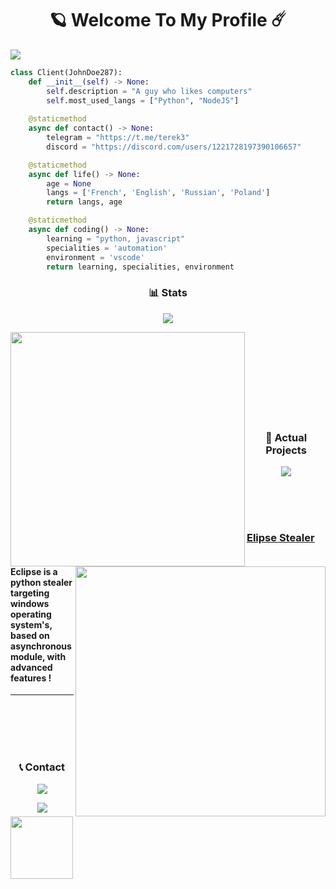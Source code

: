 <h1 align="center">🪐 Welcome To My Profile ☄️</h1>
<img src="https://user-images.githubusercontent.com/69421356/175442177-0f05ce78-31a5-44db-a7e3-603f7e96050a.png">

```python
class Client(JohnDoe287):
    def __init__(self) -> None:
        self.description = "A guy who likes computers"
        self.most_used_langs = ["Python", "NodeJS"]
        
    @staticmethod
    async def contact() -> None:
        telegram = "https://t.me/terek3"
        discord = "https://discord.com/users/1221728197390106657"

    @staticmethod
    async def life() -> None:
        age = None
        langs = ['French', 'English', 'Russian', 'Poland']
        return langs, age

    @staticmethod
    async def coding() -> None:
        learning = "python, javascript"
        specialities = 'automation'
        environment = 'vscode'
        return learning, specialities, environment
```

<h3 align="center">📊 Stats</h3>
<p align="center">
    <img src="https://user-images.githubusercontent.com/69421356/224833055-b11660f1-60f8-4211-9bee-4527e9259cd1.png">
</p>
<div float="center">
    <img align="left" width="375" src="https://github-readme-stats.vercel.app/api?username=JohnDoe287&show_icons=false&theme=dark">
    <img align="right" width="400" src="https://github-readme-streak-stats.herokuapp.com/?user=JohnDoe287&theme=dark&hide_border=false&stroke=0000&background=0D1117&ring=FFFFFF&fire=e6b800&currStreakLabel=FFFFFF">
</div>

<br><br>
<br><br>
<br><br>
<br><br>

<h3 align="center">📌 Actual Projects</h3>
<p align="center">
    <img src="https://user-images.githubusercontent.com/69421356/224833055-b11660f1-60f8-4211-9bee-4527e9259cd1.png">
</p>
<div>
    <br>
    <br>
    <br>
    <p>
        <img width="100" align="left" src="https://github.com/Inplex-sys/inplex-sys/assets/69421356/1df44418-23d8-43e1-8988-ae55f3d98b0b"/>
        <h3><a href="https://github.com/Dark-Utilities/The-Reverse-Lab">Elipse Stealer</a></h3>
        <h4>Eclipse is a python stealer targeting windows operating system's, based on asynchronous module, with advanced features !</h4>
    </p>
    <hr>
<br><br>
<br><br>

<h3 align="center">📞 Contact</h3>
<p align="center">
    <img src="https://user-images.githubusercontent.com/69421356/224833055-b11660f1-60f8-4211-9bee-4527e9259cd1.png">
</p>
<p align="center">
    <a href="https://t.me/eclipsemalware">
      <img align="center" src="https://img.shields.io/badge/telegram-2CA5E0?style=for-the-badge&logo=telegram&logoColor=white">
    </a>
</p>

